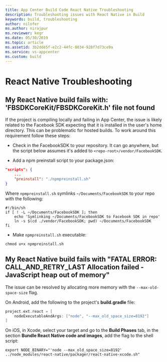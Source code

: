 ```yaml
---
title: App Center Build Code React Native Troubleshooting
description: Troubleshooting issues with React Native in Build
keywords: build, troubleshooting
author: nilofer
ms.author: nirajpur
ms.reviewer: kegr
ms.date: 05/30/2019
ms.topic: article
ms.assetid: 3b2dde5f-e2c2-44fc-8834-928f7d73ce9a
ms.service: vs-appcenter
ms.custom: build
---
```


# React Native Troubleshooting

## <a name="FBSDKCoreKit"/>My React Native build fails with: 'FBSDKCoreKit/FBSDKCoreKit.h' file not found

If the project is compiling locally and failing in App Center, the issue is likely related to the Facebook SDK expecting that it is installed in the user's home directory. This can be problematic for hosted builds. To work around this requirement follow these steps:

* Check in the FacebookSDK to your repository. It can go anywhere, but the script below assumes it's added to `<repo-root>/vendor/FacebookSDK`.

* Add a npm preinstall script to your package.json:

```json
"scripts": {
    ...
    "preinstall": "./npmpreinstall.sh"
}
```

Where `npmpreinstall.sh` symlinks `~/Documents/FacebookSDK` to your repo with the following:

```shell
#!/bin/sh
if [ ! -L ~/Documents/FacebookSDK ]; then
    echo 'Symlinking ~/Documents/FacebookSDK to Facebook SDK in repo'
    ln -s $(cd ./vendor/FacebookSDK; pwd) ~/Documents/FacebookSDK
fi
```
* Make `npmpreinstall.sh` executable: 

```shell
chmod u+x npmpreinstall.sh
```

## <a name="heap-out"/>My React Native build fails with "FATAL ERROR: CALL_AND_RETRY_LAST Allocation failed - JavaScript heap out of memory"

The issue can be resolved by allocating more memory with the `--max-old-space-size` flag.

On Android, add the following to the project's **build.gradle** file:

```groovy
project.ext.react = [
    nodeExecutableAndArgs: ["node", "--max_old_space_size=8192"]
]
```

On iOS, in Xcode, select your target and go to the **Build Phases** tab, in the section **Bundle React Native code and images**, add the flag to the shell script:

```shell
export NODE_BINARY="'node --max_old_space_size=8192'
../node_modules/react-native/packager/react-native-xcode.sh"
```
